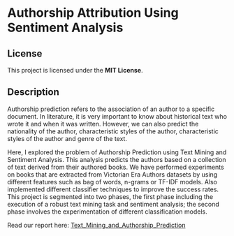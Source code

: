 # Authorship Attribution Using Sentiment Analysis

## License
This project is licensed under the **MIT License**.

## Description
Authorship prediction refers to the association of an author to a specific document. In literature, it is very important to know about historical text who wrote it and when it was written. However, we can also predict the nationality of the author, characteristic styles of the author, characteristic styles of the author and genre of the text.

Here, I explored the problem of Authorship Prediction using Text Mining and Sentiment Analysis. This analysis predicts the authors based on a collection of text derived from their authored books. We have performed experiments on books that are extracted from Victorian Era Authors datasets by using different features such as bag of words, n-grams or TF-IDF models. Also implemented different classifier techniques to improve the success rates. This project is segmented into two phases, the first phase including the execution of a robust text mining task and sentiment analysis; the second phase involves the experimentation of different classification models. 

Read our report here: <a href="./Text_Mining_and_Authorship_Prediction.pdf" target="_blank">Text_Mining_and_Authorship_Prediction</a>
